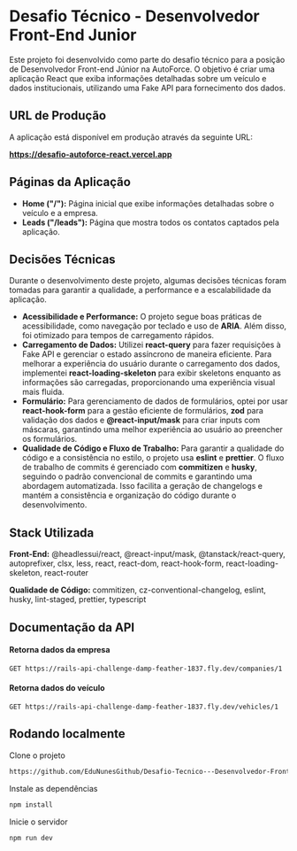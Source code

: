 # Desafio Técnico - Desenvolvedor Front-End Junior

Este projeto foi desenvolvido como parte do desafio técnico para a posição de Desenvolvedor Front-end Júnior na AutoForce. O objetivo é criar uma aplicação React que exiba informações detalhadas sobre um veículo e dados institucionais, utilizando uma Fake API para fornecimento dos dados.

## URL de Produção

A aplicação está disponível em produção através da seguinte URL:

**https://desafio-autoforce-react.vercel.app**

## Páginas da Aplicação

- **Home ("/"):** Página inicial que exibe informações detalhadas sobre o veículo e a empresa.
- **Leads ("/leads"):** Página que mostra todos os contatos captados pela aplicação.

## Decisões Técnicas

Durante o desenvolvimento deste projeto, algumas decisões técnicas foram tomadas para garantir a qualidade, a performance e a escalabilidade da aplicação.

- **Acessibilidade e Performance:** O projeto segue boas práticas de acessibilidade, como navegação por teclado e uso de **ARIA**. Além disso, foi otimizado para tempos de carregamento rápidos.
- **Carregamento de Dados:** Utilizei **react-query** para fazer requisições à Fake API e gerenciar o estado assíncrono de maneira eficiente. Para melhorar a experiência do usuário durante o carregamento dos dados, implementei **react-loading-skeleton** para exibir skeletons enquanto as informações são carregadas, proporcionando uma experiência visual mais fluida.
- **Formulário:** Para gerenciamento de dados de formulários, optei por usar **react-hook-form** para a gestão eficiente de formulários, **zod** para validação dos dados e **@react-input/mask** para criar inputs com máscaras, garantindo uma melhor experiência ao usuário ao preencher os formulários.
- **Qualidade de Código e Fluxo de Trabalho:** Para garantir a qualidade do código e a consistência no estilo, o projeto usa **eslint** e **prettier**. O fluxo de trabalho de commits é gerenciado com **commitizen** e **husky**, seguindo o padrão convencional de commits e garantindo uma abordagem automatizada. Isso facilita a geração de changelogs e mantém a consistência e organização do código durante o desenvolvimento.

## Stack Utilizada

**Front-End:** @headlessui/react, @react-input/mask, @tanstack/react-query, autoprefixer, clsx, less, react, react-dom, react-hook-form, react-loading-skeleton, react-router

**Qualidade de Código:** commitizen, cz-conventional-changelog, eslint, husky, lint-staged, prettier, typescript

## Documentação da API

#### Retorna dados da empresa

```http
GET https://rails-api-challenge-damp-feather-1837.fly.dev/companies/1
```

#### Retorna dados do veículo

```http
GET https://rails-api-challenge-damp-feather-1837.fly.dev/vehicles/1
```

## Rodando localmente

Clone o projeto

```bash
https://github.com/EduNunesGithub/Desafio-Tecnico---Desenvolvedor-Front-End-Junior.git
```

Instale as dependências

```bash
npm install
```

Inicie o servidor

```bash
npm run dev
```
